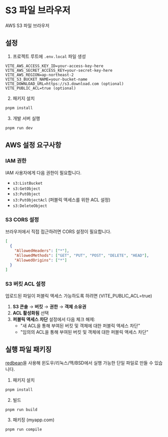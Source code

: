 # S3 파일 브라우저

AWS S3 파일 브라우저

## 설정

1. 프로젝트 루트에 `.env.local` 파일 생성

```env
VITE_AWS_ACCESS_KEY_ID=your-access-key-here
VITE_AWS_SECRET_ACCESS_KEY=your-secret-key-here
VITE_AWS_REGION=ap-northeast-2
VITE_S3_BUCKET_NAME=your-bucket-name
VITE_DOWNLOAD_URL=https://s3.download.com (optional)
VITE_PUBLIC_ACL=true (optional)
```

2. 패키지 설치

```bash
pnpm install
```

3. 개발 서버 실행

```bash
pnpm run dev
```

## AWS 설정 요구사항

### IAM 권한

IAM 사용자에게 다음 권한이 필요합니다.

- `s3:ListBucket`
- `s3:GetObject`
- `s3:PutObject`
- `s3:PutObjectAcl` (퍼블릭 액세스를 위한 ACL 설정)
- `s3:DeleteObject`

### S3 CORS 설정

브라우저에서 직접 접근하려면 CORS 설정이 필요합니다.

```json
[
  {
    "AllowedHeaders": ["*"],
    "AllowedMethods": ["GET", "PUT", "POST", "DELETE", "HEAD"],
    "AllowedOrigins": ["*"]
  }
]
```

### S3 버킷 ACL 설정

업로드된 파일이 퍼블릭 액세스 가능하도록 하려면 (VITE_PUBLIC_ACL=true)

1. **S3 콘솔** → **버킷** → **권한** → **객체 소유권**
2. **ACL 활성화됨** 선택
3. **퍼블릭 액세스 차단** 설정에서 다음 체크 해제:
   - "새 ACL을 통해 부여된 버킷 및 객체에 대한 퍼블릭 액세스 차단"
   - "임의의 ACL을 통해 부여된 버킷 및 객체에 대한 퍼블릭 액세스 차단"

## 실행 파일 패키징

[redbean](https://redbean.dev/)을 사용해 윈도우/리눅스/맥/BSD에서 실행 가능한 단일 파일로 만들 수 있습니다.

1. 패키지 설치

```bash
pnpm install
```

2. 빌드

```bash
pnpm run build
```

3. 패키징 (myapp.com)

```bash
pnpm run compile
```
